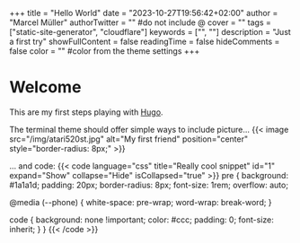 +++
title = "Hello World"
date = "2023-10-27T19:56:42+02:00"
author = "Marcel Müller"
authorTwitter = "" #do not include @
cover = ""
tags = ["static-site-generator", "cloudflare"]
keywords = ["", ""]
description = "Just a first try"
showFullContent = false
readingTime = false
hideComments = false
color = "" #color from the theme settings
+++

# Welcome
This are my first steps playing with [Hugo](http://gohugo.io).

The terminal theme should offer simple ways to include picture...
{{< image src="/img/atari520st.jpg" alt="My first friend" position="center" style="border-radius: 8px;" >}}

... and code:
{{< code language="css" title="Really cool snippet" id="1" expand="Show" collapse="Hide" isCollapsed="true" >}}
pre {
background: #1a1a1d;
padding: 20px;
border-radius: 8px;
font-size: 1rem;
overflow: auto;

@media (--phone) {
white-space: pre-wrap;
word-wrap: break-word;
}

code {
background: none !important;
color: #ccc;
padding: 0;
font-size: inherit;
}
}
{{< /code >}}
